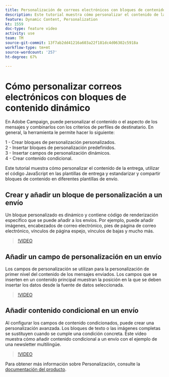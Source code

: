 ```yaml
---
title: Personalización de correos electrónicos con bloques de contenido dinámico
description: Este tutorial muestra cómo personalizar el contenido de la entrega, utilizar el código JavaScript en las plantillas de entrega y estandarizar y compartir bloques de contenido en diferentes plantillas de envío.
feature: Dynamic Content, Personalization
kt: 1559
doc-type: feature video
activity: use
team: TM
source-git-commit: 13f7ab2dd41216a603a22f181dc4d06302c5918a
workflow-type: tm+mt
source-wordcount: '257'
ht-degree: 67%

---
```



# Cómo personalizar correos electrónicos con bloques de contenido dinámico

En Adobe Campaign, puede personalizar el contenido o el aspecto de los mensajes y combinarlos con los criterios de perfiles de destinatario. En general, la herramienta le permite hacer lo siguiente:

1 - Crear bloques de personalización personalizados.\
2 - Insertar bloques de personalización predefinidos.\
3 - Insertar campos de personalización dinámicos.\
4 - Crear contenido condicional.

Este tutorial muestra cómo personalizar el contenido de la entrega, utilizar el código JavaScript en las plantillas de entrega y estandarizar y compartir bloques de contenido en diferentes plantillas de envío.

## Crear y añadir un bloque de personalización a un envío

Un bloque personalizado es dinámico y contiene código de renderización específico que se puede añadir a los envíos. Por ejemplo, puede añadir imágenes, encabezados de correo electrónico, pies de página de correo electrónico, vínculos de página espejo, vínculos de bajas y mucho más.

>[!VIDEO](https://video.tv.adobe.com/v/24924?quality=12&learn=on)

## Añadir un campo de personalización en un envío

Los campos de personalización se utilizan para la personalización de primer nivel del contenido de los mensajes enviados. Los campos que se inserten en un contenido principal muestran la posición en la que se deben insertar los datos desde la fuente de datos seleccionada.

>[!VIDEO](https://video.tv.adobe.com/v/24925?quality=12&learn=on)

## Añadir contenido condicional en un envío

Al configurar los campos de contenido condicionados, puede crear una personalización avanzada. Los bloques de texto o las imágenes completas se sustituyen cuando se cumple una condición concreta. Este vídeo muestra cómo añadir contenido condicional a un envío con el ejemplo de una newsletter multilingüe.

>[!VIDEO](https://video.tv.adobe.com/v/24926?quality=12&learn=on)

Para obtener más información sobre Personalización, consulte la [documentación del producto](https://experienceleague.adobe.com/docs/campaign-classic/using/sending-messages/personalizing-deliveries/about-personalization.html?lang=en).
